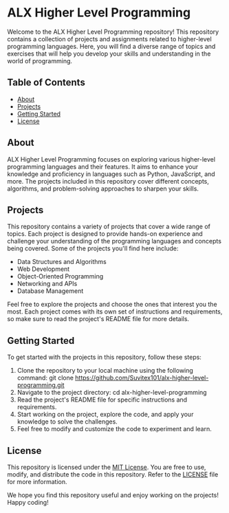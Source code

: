 # ALX Higher Level Programming

Welcome to the ALX Higher Level Programming repository! This repository contains a collection of projects and assignments related to higher-level programming languages. Here, you will find a diverse range of topics and exercises that will help you develop your skills and understanding in the world of programming.

## Table of Contents

- [About](#about)
- [Projects](#projects)
- [Getting Started](#getting-started)
- [License](#license)

## About

ALX Higher Level Programming focuses on exploring various higher-level programming languages and their features. It aims to enhance your knowledge and proficiency in languages such as Python, JavaScript, and more. The projects included in this repository cover different concepts, algorithms, and problem-solving approaches to sharpen your skills.

## Projects

This repository contains a variety of projects that cover a wide range of topics. Each project is designed to provide hands-on experience and challenge your understanding of the programming languages and concepts being covered. Some of the projects you'll find here include:

- Data Structures and Algorithms
- Web Development
- Object-Oriented Programming
- Networking and APIs
- Database Management

Feel free to explore the projects and choose the ones that interest you the most. Each project comes with its own set of instructions and requirements, so make sure to read the project's README file for more details.

## Getting Started

To get started with the projects in this repository, follow these steps:

1. Clone the repository to your local machine using the following command:
git clone https://github.com/Suvitex101/alx-higher-level-programming.git
2. Navigate to the project directory:
cd alx-higher-level-programming
3. Read the project's README file for specific instructions and requirements.
4. Start working on the project, explore the code, and apply your knowledge to solve the challenges.
5. Feel free to modify and customize the code to experiment and learn.

## License

This repository is licensed under the [MIT License](LICENSE). You are free to use, modify, and distribute the code in this repository. Refer to the [LICENSE](LICENSE) file for more information.

We hope you find this repository useful and enjoy working on the projects! Happy coding!
